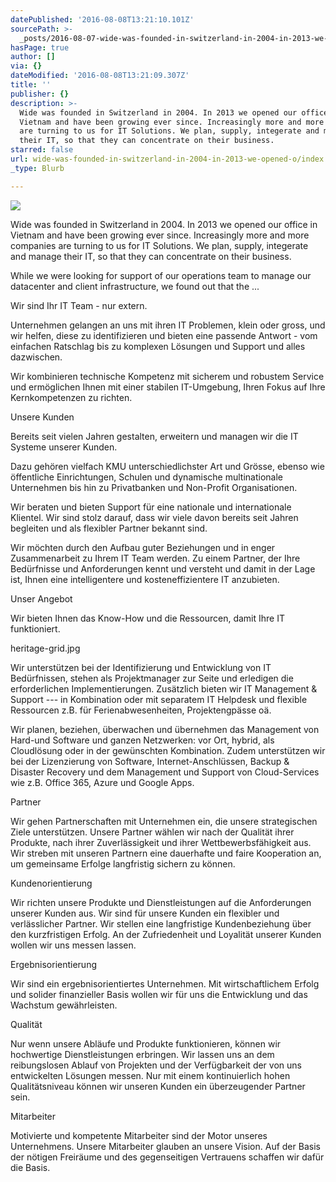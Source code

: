 ```yaml
---
datePublished: '2016-08-08T13:21:10.101Z'
sourcePath: >-
  _posts/2016-08-07-wide-was-founded-in-switzerland-in-2004-in-2013-we-opened-o.md
hasPage: true
author: []
via: {}
dateModified: '2016-08-08T13:21:09.307Z'
title: ''
publisher: {}
description: >-
  Wide was founded in Switzerland in 2004. In 2013 we opened our office in
  Vietnam and have been growing ever since. Increasingly more and more companies
  are turning to us for IT Solutions. We plan, supply, integerate and manage
  their IT, so that they can concentrate on their business.
starred: false
url: wide-was-founded-in-switzerland-in-2004-in-2013-we-opened-o/index.html
_type: Blurb

---
```

![](https://the-grid-user-content.s3-us-west-2.amazonaws.com/5c7c5e6e-259a-4508-a6f3-2cba77688fda.jpg)

Wide was founded in Switzerland in 2004\. In 2013 we opened our office in Vietnam and have been growing ever since. Increasingly more and more companies are turning to us for IT Solutions. We plan, supply, integerate and manage their IT, so that they can concentrate on their business.

While we were looking for support of our operations team to manage our datacenter and client infrastructure, we found out that the ...

Wir sind Ihr IT Team - nur extern.

Unternehmen gelangen an uns mit ihren IT Problemen, klein oder gross, und wir helfen, diese zu identifizieren und bieten eine passende Antwort - vom einfachen Ratschlag bis zu komplexen Lösungen und Support und alles dazwischen.

Wir kombinieren technische Kompetenz mit sicherem und robustem Service und ermöglichen Ihnen mit einer stabilen IT-Umgebung, Ihren Fokus auf Ihre Kernkompetenzen zu richten.

Unsere Kunden

Bereits seit vielen Jahren gestalten, erweitern und managen wir die IT Systeme unserer Kunden.

Dazu gehören vielfach KMU unterschiedlichster Art und Grösse, ebenso wie öffentliche Einrichtungen, Schulen und dynamische multinationale Unternehmen bis hin zu Privatbanken und Non-Profit Organisationen.

Wir beraten und bieten Support für eine nationale und internationale Klientel. Wir sind stolz darauf, dass wir viele davon bereits seit Jahren begleiten und als flexibler Partner bekannt sind.

Wir möchten durch den Aufbau guter Beziehungen und in enger Zusammenarbeit zu Ihrem IT Team werden. Zu einem Partner, der Ihre Bedürfnisse und Anforderungen kennt und versteht und damit in der Lage ist, Ihnen eine intelligentere und kosteneffizientere IT anzubieten.

Unser Angebot

Wir bieten Ihnen das Know-How und die Ressourcen, damit Ihre IT funktioniert.

heritage-grid.jpg

Wir unterstützen bei der Identifizierung und Entwicklung von IT Bedürfnissen, stehen als Projektmanager zur Seite und erledigen die erforderlichen Implementierungen. Zusätzlich bieten wir IT Management & Support --- in Kombination oder mit separatem IT Helpdesk und flexible Ressourcen z.B. für Ferienabwesenheiten, Projektengpässe oä.

Wir planen, beziehen, überwachen und übernehmen das Management von Hard-und Software und ganzen Netzwerken: vor Ort, hybrid, als Cloudlösung oder in der gewünschten Kombination. Zudem unterstützen wir bei der Lizenzierung von Software, Internet-Anschlüssen, Backup & Disaster Recovery und dem Management und Support von Cloud-Services wie z.B. Office 365, Azure und Google Apps.

Partner

Wir gehen Partnerschaften mit Unternehmen ein, die unsere strategischen Ziele unterstützen. Unsere Partner wählen wir nach der Qualität ihrer Produkte, nach ihrer Zuverlässigkeit und ihrer Wettbewerbsfähigkeit aus. Wir streben mit unseren Partnern eine dauerhafte und faire Kooperation an, um gemeinsame Erfolge langfristig sichern zu können.

Kundenorientierung

Wir richten unsere Produkte und Dienstleistungen auf die Anforderungen unserer Kunden aus. Wir sind für unsere Kunden ein flexibler und verlässlicher Partner. Wir stellen eine langfristige Kundenbeziehung über den kurzfristigen Erfolg. An der Zufriedenheit und Loyalität unserer Kunden wollen wir uns messen lassen.

Ergebnisorientierung

Wir sind ein ergebnisorientiertes Unternehmen. Mit wirtschaftlichem Erfolg und solider finanzieller Basis wollen wir für uns die Entwicklung und das Wachstum gewährleisten.

Qualität

Nur wenn unsere Abläufe und Produkte funktionieren, können wir hochwertige Dienstleistungen erbringen. Wir lassen uns an dem reibungslosen Ablauf von Projekten und der Verfügbarkeit der von uns entwickelten Lösungen messen. Nur mit einem kontinuierlich hohen Qualitätsniveau können wir unseren Kunden ein überzeugender Partner sein.

Mitarbeiter

Motivierte und kompetente Mitarbeiter sind der Motor unseres Unternehmens. Unsere Mitarbeiter glauben an unsere Vision. Auf der Basis der nötigen Freiräume und des gegenseitigen Vertrauens schaffen wir dafür die Basis.